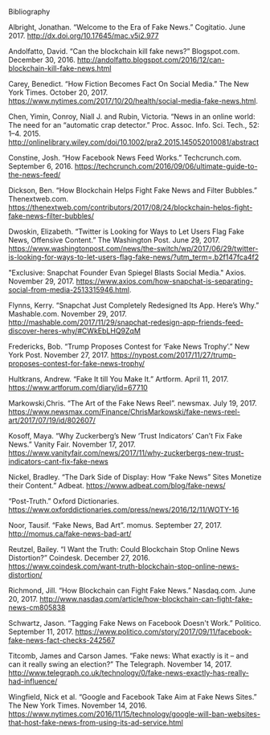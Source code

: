 Bibliography




Albright, Jonathan. “Welcome to the Era of Fake News.” Cogitatio. June 2017. http://dx.doi.org/10.17645/mac.v5i2.977

Andolfatto, David. “Can the blockchain kill fake news?” Blogspot.com. December 30, 2016. http://andolfatto.blogspot.com/2016/12/can-blockchain-kill-fake-news.html  

Carey, Benedict. “How Fiction Becomes Fact On Social Media.” The New York Times. October 20, 2017. https://www.nytimes.com/2017/10/20/health/social-media-fake-news.html.

Chen, Yimin, Conroy, Niall J. and Rubin, Victoria. “News in an online world: The need for an “automatic crap detector.” Proc. Assoc. Info. Sci. Tech., 52: 1–4. 2015. http://onlinelibrary.wiley.com/doi/10.1002/pra2.2015.145052010081/abstract

Constine, Josh. “How Facebook News Feed Works.” Techcrunch.com.  September 6, 2016. https://techcrunch.com/2016/09/06/ultimate-guide-to-the-news-feed/

Dickson, Ben. “How Blockchain Helps Fight Fake News and Filter Bubbles.” Thenextweb.com. https://thenextweb.com/contributors/2017/08/24/blockchain-helps-fight-fake-news-filter-bubbles/

Dwoskin, Elizabeth. “Twitter is Looking for Ways to Let Users Flag Fake News, Offensive Content.” The Washington Post. June 29, 2017. https://www.washingtonpost.com/news/the-switch/wp/2017/06/29/twitter-is-looking-for-ways-to-let-users-flag-fake-news/?utm_term=.b2f147fca4f2

"Exclusive: Snapchat Founder Evan Spiegel Blasts Social Media." Axios. November 29, 2017. https://www.axios.com/how-snapchat-is-separating-social-from-media-2513315946.html.

Flynns, Kerry. “Snapchat Just Completely Redesigned Its App. Here’s Why.” Mashable.com. November 29, 2017. http://mashable.com/2017/11/29/snapchat-redesign-app-friends-feed-discover-heres-why/#CWkEbLHQ9ZqM

Fredericks, Bob. “Trump Proposes Contest for ‘Fake News Trophy’.” New York Post. November 27, 2017. https://nypost.com/2017/11/27/trump-proposes-contest-for-fake-news-trophy/

Hultkrans, Andrew. “Fake It till You Make It.” Artform. April 11, 2017. https://www.artforum.com/diary/id=67710

Markowski,Chris. “The Art of the Fake News Reel”. newsmax. July 19, 2017. 
https://www.newsmax.com/Finance/ChrisMarkowski/fake-news-reel-art/2017/07/19/id/802607/   

Kosoff, Maya. “Why Zuckerberg’s New ‘Trust Indicators’ Can’t Fix Fake News.” Vanity Fair. November 17, 2017. https://www.vanityfair.com/news/2017/11/why-zuckerbergs-new-trust-indicators-cant-fix-fake-news

Nickel, Bradley. “The Dark Side of Display: How “Fake News” Sites Monetize their Content.” Adbeat. https://www.adbeat.com/blog/fake-news/ 

“Post-Truth.” Oxford Dictionaries. https://www.oxforddictionaries.com/press/news/2016/12/11/WOTY-16

Noor, Tausif. “Fake News, Bad Art”. momus. September 27, 2017. 
http://momus.ca/fake-news-bad-art/

Reutzel, Bailey. “I Want the Truth: Could Blockchain Stop Online News Distortion?” Coindesk. December 27, 2016. https://www.coindesk.com/want-truth-blockchain-stop-online-news-distortion/

Richmond, Jill. “How Blockchain can Fight Fake News.” Nasdaq.com. June 20, 2017.  http://www.nasdaq.com/article/how-blockchain-can-fight-fake-news-cm805838 

Schwartz, Jason. “Tagging Fake News on Facebook Doesn't Work.” Politico. September 11, 2017. https://www.politico.com/story/2017/09/11/facebook-fake-news-fact-checks-242567

Titcomb, James and Carson James. “Fake news: What exactly is it – and can it really swing an election?” The Telegraph. November 14, 2017. http://www.telegraph.co.uk/technology/0/fake-news-exactly-has-really-had-influence/ 

Wingfield, Nick et al. “Google and Facebook Take Aim at Fake News Sites.” The New York Times. November 14, 2016. https://www.nytimes.com/2016/11/15/technology/google-will-ban-websites-that-host-fake-news-from-using-its-ad-service.html 

